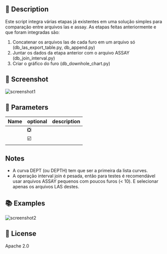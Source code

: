## 📌 Description
Este script integra várias etapas já existentes em uma solução simples para comparação entre arquivos las e assay.
As etapas feitas anteriormente e que foram integradas são:
 1. Concatenar os arquivos las de cada furo em um arquivo só (db_las_export_table.py, db_append.py)
 2. Juntar os dados da etapa anterior com o arquivo ASSAY (db_join_interval.py)
 3. Criar o gráfico do furo (db_downhole_chart.py)
## 📸 Screenshot
![screenshot1](./assets/db_downhole_las_x_assay1.png)
## 📝 Parameters
|Name|optional|description|
|---|---|---------|
||❎||
||☑️||
## Notes
 - A curva DEPT (ou DEPTH) tem que ser a primeira da lista curves.
 - A operação interval join é pesada, então para testes é recomendável usar arquivos ASSAY pequenos com poucos
furos (< 10). E selecionar apenas os arquivos LAS destes.
## 📚 Examples
![screenshot2](./assets/db_downhole_las_x_assay2.png)
## 💎 License
Apache 2.0